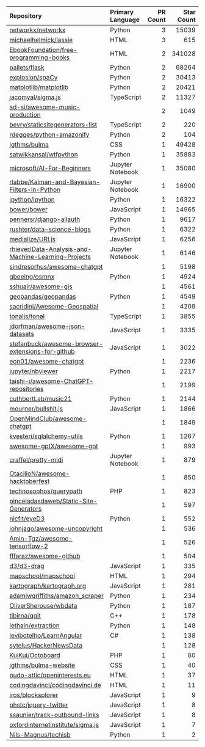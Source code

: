 | Repository | Primary Language | PR Count | Star Count |
| :-- | :-- | --: | --: |
| [networkx/networkx](https://github.com/networkx/networkx) | Python | 3 | 15039 |
| [michaelhelmick/lassie](https://github.com/michaelhelmick/lassie) | HTML | 3 | 615 |
| [EbookFoundation/free-programming-books](https://github.com/EbookFoundation/free-programming-books) | HTML | 2 | 341028 |
| [pallets/flask](https://github.com/pallets/flask) | Python | 2 | 68264 |
| [explosion/spaCy](https://github.com/explosion/spaCy) | Python | 2 | 30413 |
| [matplotlib/matplotlib](https://github.com/matplotlib/matplotlib) | Python | 2 | 20421 |
| [jacomyal/sigma.js](https://github.com/jacomyal/sigma.js) | TypeScript | 2 | 11327 |
| [ad-si/awesome-music-production](https://github.com/ad-si/awesome-music-production) |  | 2 | 1049 |
| [bevry/staticsitegenerators-list](https://github.com/bevry/staticsitegenerators-list) | TypeScript | 2 | 220 |
| [rdegges/python-amazonify](https://github.com/rdegges/python-amazonify) | Python | 2 | 104 |
| [jgthms/bulma](https://github.com/jgthms/bulma) | CSS | 1 | 49428 |
| [satwikkansal/wtfpython](https://github.com/satwikkansal/wtfpython) | Python | 1 | 35883 |
| [microsoft/AI-For-Beginners](https://github.com/microsoft/AI-For-Beginners) | Jupyter Notebook | 1 | 35080 |
| [rlabbe/Kalman-and-Bayesian-Filters-in-Python](https://github.com/rlabbe/Kalman-and-Bayesian-Filters-in-Python) | Jupyter Notebook | 1 | 16900 |
| [ipython/ipython](https://github.com/ipython/ipython) | Python | 1 | 16322 |
| [bower/bower](https://github.com/bower/bower) | JavaScript | 1 | 14965 |
| [pennersr/django-allauth](https://github.com/pennersr/django-allauth) | Python | 1 | 9617 |
| [rushter/data-science-blogs](https://github.com/rushter/data-science-blogs) | Python | 1 | 6322 |
| [medialize/URI.js](https://github.com/medialize/URI.js) | JavaScript | 1 | 6256 |
| [rhiever/Data-Analysis-and-Machine-Learning-Projects](https://github.com/rhiever/Data-Analysis-and-Machine-Learning-Projects) | Jupyter Notebook | 1 | 6146 |
| [sindresorhus/awesome-chatgpt](https://github.com/sindresorhus/awesome-chatgpt) |  | 1 | 5198 |
| [gboeing/osmnx](https://github.com/gboeing/osmnx) | Python | 1 | 4924 |
| [sshuair/awesome-gis](https://github.com/sshuair/awesome-gis) |  | 1 | 4561 |
| [geopandas/geopandas](https://github.com/geopandas/geopandas) | Python | 1 | 4549 |
| [sacridini/Awesome-Geospatial](https://github.com/sacridini/Awesome-Geospatial) |  | 1 | 4209 |
| [tonaljs/tonal](https://github.com/tonaljs/tonal) | TypeScript | 1 | 3855 |
| [jdorfman/awesome-json-datasets](https://github.com/jdorfman/awesome-json-datasets) | JavaScript | 1 | 3335 |
| [stefanbuck/awesome-browser-extensions-for-github](https://github.com/stefanbuck/awesome-browser-extensions-for-github) | JavaScript | 1 | 3022 |
| [eon01/awesome-chatgpt](https://github.com/eon01/awesome-chatgpt) |  | 1 | 2236 |
| [jupyter/nbviewer](https://github.com/jupyter/nbviewer) | Python | 1 | 2217 |
| [taishi-i/awesome-ChatGPT-repositories](https://github.com/taishi-i/awesome-ChatGPT-repositories) |  | 1 | 2199 |
| [cuthbertLab/music21](https://github.com/cuthbertLab/music21) | Python | 1 | 2144 |
| [mourner/bullshit.js](https://github.com/mourner/bullshit.js) | JavaScript | 1 | 1866 |
| [OpenMindClub/awesome-chatgpt](https://github.com/OpenMindClub/awesome-chatgpt) |  | 1 | 1849 |
| [kvesteri/sqlalchemy-utils](https://github.com/kvesteri/sqlalchemy-utils) | Python | 1 | 1267 |
| [awesome-gptX/awesome-gpt](https://github.com/awesome-gptX/awesome-gpt) |  | 1 | 993 |
| [craffel/pretty-midi](https://github.com/craffel/pretty-midi) | Jupyter Notebook | 1 | 879 |
| [OtacilioN/awesome-hacktoberfest](https://github.com/OtacilioN/awesome-hacktoberfest) |  | 1 | 850 |
| [technosophos/querypath](https://github.com/technosophos/querypath) | PHP | 1 | 823 |
| [pinceladasdaweb/Static-Site-Generators](https://github.com/pinceladasdaweb/Static-Site-Generators) |  | 1 | 597 |
| [nicfit/eyeD3](https://github.com/nicfit/eyeD3) | Python | 1 | 552 |
| [johnjago/awesome-uncopyright](https://github.com/johnjago/awesome-uncopyright) |  | 1 | 536 |
| [Amin-Tgz/awesome-tensorflow-2](https://github.com/Amin-Tgz/awesome-tensorflow-2) |  | 1 | 526 |
| [fffaraz/awesome-github](https://github.com/fffaraz/awesome-github) |  | 1 | 504 |
| [d3/d3-drag](https://github.com/d3/d3-drag) | JavaScript | 1 | 335 |
| [mapschool/mapschool](https://github.com/mapschool/mapschool) | HTML | 1 | 294 |
| [kartograph/kartograph.org](https://github.com/kartograph/kartograph.org) | JavaScript | 1 | 281 |
| [adamlwgriffiths/amazon_scraper](https://github.com/adamlwgriffiths/amazon_scraper) | Python | 1 | 234 |
| [OliverSherouse/wbdata](https://github.com/OliverSherouse/wbdata) | Python | 1 | 187 |
| [tibirna/qgit](https://github.com/tibirna/qgit) | C++ | 1 | 178 |
| [lethain/extraction](https://github.com/lethain/extraction) | Python | 1 | 148 |
| [levibotelho/LearnAngular](https://github.com/levibotelho/LearnAngular) | C# | 1 | 138 |
| [sytelus/HackerNewsData](https://github.com/sytelus/HackerNewsData) |  | 1 | 128 |
| [KuiKui/Octoboard](https://github.com/KuiKui/Octoboard) | PHP | 1 | 80 |
| [jgthms/bulma-website](https://github.com/jgthms/bulma-website) | CSS | 1 | 40 |
| [pudo-attic/openinterests.eu](https://github.com/pudo-attic/openinterests.eu) | HTML | 1 | 37 |
| [codingdavinci/codingdavinci.de](https://github.com/codingdavinci/codingdavinci.de) | HTML | 1 | 11 |
| [iros/blocksplorer](https://github.com/iros/blocksplorer) | JavaScript | 1 | 9 |
| [phstc/jquery-twitter](https://github.com/phstc/jquery-twitter) | JavaScript | 1 | 8 |
| [ssaunier/track-outbound-links](https://github.com/ssaunier/track-outbound-links) | JavaScript | 1 | 8 |
| [oxfordinternetinstitute/sigma.js](https://github.com/oxfordinternetinstitute/sigma.js) | JavaScript | 1 | 7 |
| [Nils-Magnus/techisb](https://github.com/Nils-Magnus/techisb) | Python | 1 | 2 |
